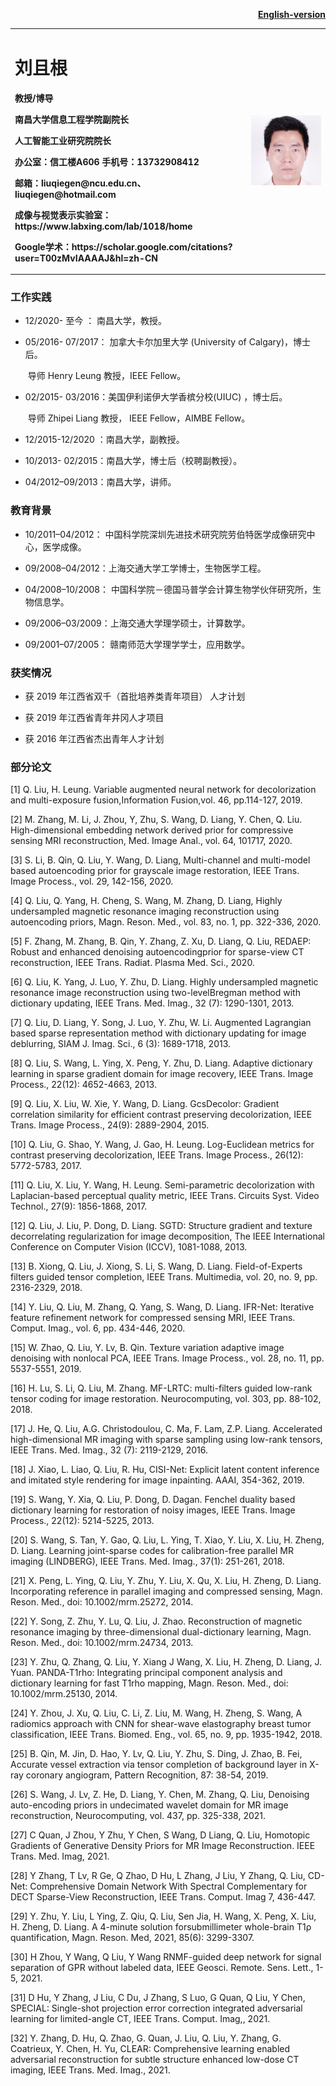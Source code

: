 <div style="float:right">
<p><b><a href="/en-index.html">English-version</a></b></p>
</div>

<div >
<table >
  <tr border="none">
    <td width="75%">
      <h1>刘且根</h1>
      <p><b>教授/博导</b></p>
      <p><b>南昌大学信息工程学院副院长</b></p>
      <p><b>人工智能工业研究院院长</b></p>
      <p><b>办公室：信工楼A606      手机号：13732908412</b></p>
      <p><b>邮箱：liuqiegen@ncu.edu.cn、liuqiegen@hotmail.com</b></p>
      <p><b>成像与视觉表示实验室：https://www.labxing.com/lab/1018/home</b></p>
      <p><b>Google学术：https://scholar.google.com/citations?user=T00zMvIAAAAJ&hl=zh-CN</b></p>
        </td>
<td width="25%" >
  <img src="/zhengjianzhao.jpg" width="100%">
</td>
 </tr>
</table>
</div>




### 工作实践
- 12/2020-    至今    ： 南昌大学，教授。

- 05/2016- 07/2017： 加拿大卡尔加里大学 (University of Calgary)，博士后。

  ​                                   导师 Henry Leung 教授，IEEE Fellow。

- 02/2015- 03/2016：美国伊利诺伊大学香槟分校(UIUC) ，博士后。

  ​                                   导师 Zhipei Liang 教授， IEEE Fellow，AIMBE Fellow。

- 12/2015-12/2020 ：南昌大学，副教授。

- 10/2013- 02/2015：南昌大学，博士后（校聘副教授）。

- 04/2012–09/2013：南昌大学，讲师。



### 教育背景
- 10/2011–04/2012： 中国科学院深圳先进技术研究院劳伯特医学成像研究中心，医学成像。

- 09/2008–04/2012：上海交通大学工学博士，生物医学工程。

- 04/2008–10/2008： 中国科学院－德国马普学会计算生物学伙伴研究所，生物信息学。

- 09/2006–03/2009：上海交通大学理学硕士，计算数学。

- 09/2001–07/2005： 赣南师范大学理学学士，应用数学。



### 获奖情况
- 获 2019 年江西省双千（首批培养类青年项目） 人才计划

- 获 2019 年江西省青年井冈人才项目

- 获 2016 年江西省杰出青年人才计划

### 部分论文

[1] Q. Liu, H. Leung. Variable augmented neural network for decolorization and multi-exposure fusion,Information Fusion,vol. 46, pp.114-127, 2019. 

[2] M. Zhang, M. Li, J. Zhou, Y, Zhu, S. Wang, D. Liang, Y. Chen, Q. Liu. High-dimensional embedding network derived prior for compressive sensing MRI reconstruction, Med. Image Anal., vol. 64, 101717, 2020. 

[3] S. Li, B. Qin, Q. Liu, Y. Wang, D. Liang, Multi-channel and multi-model based autoencoding prior for grayscale image restoration, IEEE Trans. Image Process., vol. 29, 142-156, 2020. 

[4] Q. Liu, Q. Yang, H. Cheng, S. Wang, M. Zhang, D. Liang, Highly undersampled magnetic resonance imaging
reconstruction using autoencoding priors, Magn. Reson. Med., vol. 83, no. 1, pp. 322-336, 2020. 

[5] F. Zhang, M. Zhang, B. Qin, Y. Zhang, Z. Xu, D. Liang, Q. Liu, REDAEP: Robust and enhanced denoising autoencodingprior for sparse-view CT reconstruction, IEEE Trans. Radiat. Plasma Med. Sci., 2020.

[6] Q. Liu, K. Yang, J. Luo, Y. Zhu, D. Liang. Highly undersampled magnetic resonance image reconstruction using two-levelBregman method with dictionary updating, IEEE Trans. Med. Imag., 32 (7): 1290-1301, 2013.

[7] Q. Liu, D. Liang, Y. Song, J. Luo, Y. Zhu, W. Li. Augmented Lagrangian based sparse representation method with dictionary updating for image deblurring, SIAM J. Imag. Sci., 6 (3): 1689-1718, 2013. 

[8] Q. Liu, S. Wang, L. Ying, X. Peng, Y. Zhu, D. Liang. Adaptive dictionary learning in sparse gradient domain for image recovery, IEEE Trans. Image Process., 22(12): 4652-4663, 2013. 

[9] Q. Liu, X. Liu, W. Xie, Y. Wang, D. Liang. GcsDecolor: Gradient correlation similarity for efficient contrast preserving decolorization, IEEE Trans. Image Process., 24(9): 2889-2904, 2015.

[10] Q. Liu, G. Shao, Y. Wang, J. Gao, H. Leung. Log-Euclidean metrics for contrast preserving decolorization, IEEE Trans. Image Process., 26(12): 5772-5783, 2017.

[11] Q. Liu, X. Liu, Y. Wang, H. Leung. Semi-parametric decolorization with Laplacian-based perceptual quality metric, IEEE Trans. Circuits Syst. Video Technol., 27(9): 1856-1868, 2017. 

[12] Q. Liu, J. Liu, P. Dong, D. Liang. SGTD: Structure gradient and texture decorrelating regularization for image decomposition, The IEEE International Conference on Computer Vision (ICCV), 1081-1088, 2013.

[13] B. Xiong, Q. Liu, J. Xiong, S. Li, S. Wang, D. Liang. Field-of-Experts filters guided tensor completion, IEEE Trans. Multimedia, vol. 20, no. 9, pp. 2316-2329, 2018. 

[14] Y. Liu, Q. Liu, M. Zhang, Q. Yang, S. Wang, D. Liang. IFR-Net: Iterative feature refinement network for compressed sensing MRI, IEEE Trans. Comput. Imag., vol. 6, pp. 434-446, 2020. 

[15] W. Zhao, Q. Liu, Y. Lv, B. Qin. Texture variation adaptive image denoising with nonlocal PCA, IEEE Trans. Image Process., vol. 28, no. 11, pp. 5537-5551, 2019. 

[16] H. Lu, S. Li, Q. Liu, M. Zhang. MF-LRTC: multi-filters guided low-rank tensor coding for image
restoration. Neurocomputing, vol. 303, pp. 88-102, 2018. 

[17] J. He, Q. Liu, A.G. Christodoulou, C. Ma, F. Lam, Z.P. Liang. Accelerated high-dimensional MR imaging with sparse sampling using low-rank tensors, IEEE Trans. Med. Imag., 32 (7): 2119-2129, 2016. 

[18] J. Xiao, L. Liao, Q. Liu, R. Hu, CISI-Net: Explicit latent content inference and imitated style rendering for image inpainting. AAAI, 354-362, 2019.

[19] S. Wang, Y. Xia, Q. Liu, P. Dong, D. Dagan. Fenchel duality based dictionary learning for restoration of noisy images, IEEE Trans. Image Process., 22(12): 5214-5225, 2013. 

[20] S. Wang, S. Tan, Y. Gao, Q. Liu, L. Ying, T. Xiao, Y. Liu, X. Liu, H. Zheng, D. Liang. Learning joint-sparse codes for calibration-free parallel MR imaging (LINDBERG), IEEE Trans. Med. Imag., 37(1):
251-261, 2018. 

[21] X. Peng, L. Ying, Q. Liu, Y. Zhu, Y. Liu, X. Qu, X. Liu, H. Zheng, D. Liang. Incorporating reference in parallel imaging and compressed sensing, Magn. Reson. Med., doi: 10.1002/mrm.25272, 2014. 

[22] Y. Song, Z. Zhu, Y. Lu, Q. Liu, J. Zhao. Reconstruction of magnetic resonance imaging by three-dimensional dual-dictionary learning, Magn. Reson. Med., doi: 10.1002/mrm.24734, 2013.

[23] Y. Zhu, Q. Zhang, Q. Liu, Y. Xiang J Wang, X. Liu, H. Zheng, D. Liang, J. Yuan. PANDA-T1rho: Integrating principal component analysis and dictionary learning for fast T1rho mapping, Magn. Reson. Med., doi: 10.1002/mrm.25130, 2014. 

[24] Y. Zhou, J. Xu, Q. Liu, C. Li, Z. Liu, M. Wang, H. Zheng, S. Wang, A radiomics approach with CNN for shear-wave elastography breast tumor classification, IEEE Trans. Biomed. Eng., vol. 65, no. 9, pp. 1935-1942, 2018. 

[25] B. Qin, M. Jin, D. Hao, Y. Lv, Q. Liu, Y. Zhu, S. Ding, J. Zhao, B. Fei, Accurate vessel extraction via tensor completion of background layer in X-ray coronary angiogram, Pattern Recognition, 87: 38-54, 2019. 

[26] S. Wang, J. Lv, Z. He, D. Liang, Y. Chen, M. Zhang, Q. Liu, Denoising auto-encoding priors in undecimated wavelet domain for MR image reconstruction, Neurocomputing, vol. 437, pp. 325-338, 2021.

[27] C Quan, J Zhou, Y Zhu, Y Chen, S Wang, D Liang, Q. Liu, Homotopic Gradients of Generative Density Priors for MR Image Reconstruction. IEEE Trans. Med. Imag, 2021. 

[28] Y Zhang, T Lv, R Ge, Q Zhao, D Hu, L Zhang, J Liu, Y Zhang, Q. Liu, CD-Net: Comprehensive Domain Network With Spectral Complementary for DECT Sparse-View Reconstruction, IEEE Trans. Comput. Imag 7, 436-447. 

[29] Y. Zhu, Y. Liu, L Ying, Z. Qiu, Q. Liu, Sen Jia, H. Wang, X. Peng, X. Liu, H. Zheng, D. Liang. A 4-minute solution forsubmillimeter whole-brain T1ρ quantification, Magn. Reson. Med, 2021, 85(6): 3299-3307.

[30] H Zhou, Y Wang, Q Liu, Y Wang RNMF-guided deep network for signal separation of GPR without labeled data, IEEE Geosci. Remote. Sens. Lett., 1-5, 2021.

[31] D Hu, Y Zhang, J Liu, C Du, J Zhang, S Luo, G Quan, Q Liu, Y Chen, SPECIAL: Single-shot projection error correction integrated adversarial learning for limited-angle CT, IEEE Trans. Comput. Imag,, 2021.

[32] Y. Zhang, D. Hu, Q. Zhao, G. Quan, J. Liu, Q. Liu, Y. Zhang, G. Coatrieux, Y. Chen, H. Yu, CLEAR: Comprehensive learning enabled adversarial reconstruction for subtle structure enhanced low-dose CT imaging, IEEE Trans. Med. Imag., 2021. 

